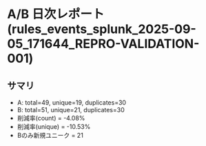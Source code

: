 # A/B 日次レポート (rules_events_splunk_2025-09-05_171644_REPRO-VALIDATION-001)

## サマリ
- A: total=49, unique=19, duplicates=30
- B: total=51, unique=21, duplicates=30
- 削減率(count) = -4.08%
- 削減率(unique) = -10.53%
- Bのみ新規ユニーク = 21